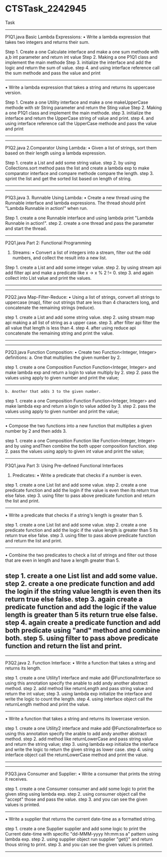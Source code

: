 # CTSTask_2242945
 Task
 
 
 
 --------------------------------------------------------------------------------------------------------------
P1Q1.java
  Basic Lambda Expressions:
• Write a lambda expression that takes two integers and returns their sum.

Step 1. Create a one Calculate interface and make a one sum methode with a,b int parameter and return int value
Step 2. Making a one P1Q1 class and implement  the main methode
Step 3. initialize the interface and add the logic and return the sum of value.
step 4. and using interface reference call the sum methode and pass the value and print

-------------------------------------------------------------------------------------------------------------

• Write a lambda expression that takes a string and returns its uppercase version.

Step 1. Create a one Utility interface and make a one makeUpperCase methode with str String parameter and return the Sting value
Step 2. Making a one P1Q1 class and implement  the main methode.
step 3.  initialize the interface and  return the UpperCase string of value and print.
step 4. and using interface reference call the UpperCase methode and pass the value and print

-------------------------------------------------------------------------------------------------------------
-------------------------------------------------------------------------------------------------------------
 P1Q2.java
      2.Comparator Using Lambda:
     • Given a list of strings, sort them based on their length using a lambda expression.

Step 1. create a List<String> and add some string value.
step 2. by using Collections.sort method pass the list and create a lambda exp to make comparator interface and compare methode compare the length.
step 3. sprint the list and get the sorted list based on length of string.

-------------------------------------------------------------------------------------------------------------
-------------------------------------------------------------------------------------------------------------

P1Q3.java
3. Runnable Using Lambda:
           • Create a new thread using the Runnable interface and lambda expressions.
              The thread should print "Lambda Runnable in action!" when run.

Step 1. create a one Runnable interface and using lambda print "Lambda Runnable in action!".
step 2. create a one thread and pass the parameter and start the thread.

***************************************************************************************************************

P2Q1.java
Part 2: Functional Programming
1. Streams:
• Convert a list of integers into a stream, filter out the odd numbers, and collect
the result into a new list.

Step 1. create a List<Integer> and add some integer value.
step 2. by using stream api add filter api and make a predicate like x -> x % 2 != 0.
step 3. and again collect into List value and print the values.

-------------------------------------------------------------------------------------------------------------
-------------------------------------------------------------------------------------------------------------

P2Q2.java
 Map-Filter-Reduce:
• Using a list of strings, convert all strings to uppercase (map), filter out strings
that are less than 4 characters long, and concatenate the remaining strings
(reduce).

step 1. create a List<String> and add some string value.
step 2. using stream map api making a all list of string as a upper case.
step 3. after filter api filter the all value that length is less than 4.
step 4. after using reduce api concatenate the remaining string and print the value.

-----------------------------------------------------------------------------------------------------------------------
-----------------------------------------------------------------------------------------------------------
P2Q3.java
Function Composition:
• Create two Function<Integer, Integer> definitions:
    a. One that multiplies the given number by 2.


step 1. create a one Composition Function  Function<Integer, Integer> and make lambda exp and return a login to value multiply by 2.
step 2.  pass the values using apply to given number and print the value;

------------------------------------------------------------------------------------------------------------
    b. Another that adds 3 to the given number.

step 1. create a one Composition Function  Function<Integer, Integer> and make lambda exp and return a login to value added by 3.
step 2.  pass the values using apply to given number and print the value;

----------------------------------------------------------------------------------------------------------------

• Compose the two functions into a new function that multiplies a given number by 2 and then adds 3.

step 1. create a one Composition Function like  Function<Integer, Integer> and by using andThen combine the both upper composition function.
step 2.  pass the values using apply to given int value and print the value;

***************************************************************************************************************

P3Q1.java
Part 3: Using Pre-defined Functional Interfaces
1. Predicates:
• Write a predicate that checks if a number is even.

step 1. create a one List<Integer> list and  add some value.
step 2. create a one predicate function and add the login if the value is even then its return true else false.
step 3. using filter to pass above predicate function and return the list and print.

-----------------------------------------------------------------------------------------------------------
• Write a predicate that checks if a string's length is greater than 5.

step 1. create a one List<String> list and add some value.
step 2. create a one predicate function and add the logic if the value length is greater than 5 its return true else false.
step 3. using filter to pass above predicate function and return the list and print.

-----------------------------------------------------------------------------------------------------------
• Combine the two predicates to check a list of strings and filter out those that
   are even in length and have a length greater than 5.

step 1. create a one List<String> list and add some value.
step 2. create a one predicate function and add the login if the string value length is even then its return true else false.
step 3. again create a predicate function and add the logic if the value length is greater than 5 its return true else false.
step 4. again create a predicate function and  add both  predicate using "and" method and combine both.
step 5. using filter to pass above predicate function and return the list and print.
-----------------------------------------------------------------------------------------------------------------------
-----------------------------------------------------------------------------------------------------------

P3Q2.java
2. Function Interface:
• Write a function that takes a string and returns its length.

step 1. create a one Utility1 interface and make add @FunctionalInterface so using this annotation specify the anable to add andy another abstract method.
step 2. add method like returnLength and pass string value and return the int value;
step 3. using lambda exp initialize the interface and write the logic to count the length.
step 4. using interface object call the returnLength method and print the value.

-----------------------------------------------------------------------------------------------------------------------
• Write a function that takes a string and returns its lowercase version.

step 1. create a one Utility2 interface and make add @FunctionalInterface so using this annotation specify the arable to add andy another abstract method.
step 2. add method like returnLowerCase and pass string value and return the string value;
step 3. using lambda exp initialize the interface and write the logic to return the given string as lower case.
step 4. using interface object call the returnLowerCase method and print the value.

-----------------------------------------------------------------------------------------------------------
-----------------------------------------------------------------------------------------------------------------------
P3Q3.java
Consumer and Supplier:
• Write a consumer that prints the string it receives.


step 1. create a one  Consumer<String> consumer and add some logic to print the given sting using lambda exp.
step 2. using consumer object call the "accept" those and pass the value.
step 3. and you can see the given values is printed.

-----------------------------------------------------------------------------------------------------------
• Write a supplier that returns the current date-time as a formatted string.

step 1. create a one Supplier<String> supplier and add some logic to print the Current date-time  with specific "dd-MMM-yyyy hh:mm:ss a" pattern using lambda exp.
step 2. using supplier object run supplier "get()" and return thous string to print.
step 3. and you can see the given values is printed.

***************************************************************************************************************

